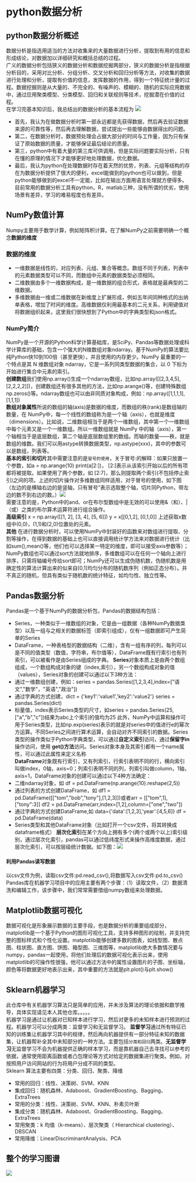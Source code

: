# python数据分析
## python数据分析概述
数据分析是指选用适当的方法对收集来的大量数据进行分析，提取到有用的信息和形成结论，对数据加以详细研究和概括总结的过程。<br>
广义的数据分析包括狭义的数据分析和数据挖掘两部分，狭义的数据分析是指根据分析目的，采用对比分析、分组分析、交叉分析和回归分析等方法，对收集的数据进行处理和分析，提取有价值的信息，发挥数据的作用，得到一个特征统计量的过程。数据挖掘则是从大量的、不完全的、有噪声的、模糊的、随机的实际应用数据中，通过应用聚类模型、分类模型、回归和关联规则等技术，挖掘潜在价值的过程。<br>
在学习完基本知识后，我总结出的数据分析的基本流程为 ![](https://github.com/yangxcc/python_data_analysis/blob/master/image/%E6%B5%81%E7%A8%8B.png)<br>
* 首先，我认为在做数据分析时第一部永远都是先获得数据，然后再去验证数据来源的可靠性等，然后再去理解数据，尝试提出一些能够由数据得出的问题。
* 第二，在数据分析时，数据预处理会占据大部分的时间与工作量，因为只有保证了原始数据的质量，才能够保证最后结论的质量。
* 第三，python中有着大量的第三库可供调用，但是实际问题要实际分析，只有在懂的原理的情况下才能够更好地处理数据，优化数据。
* 最后，我认为python在处理数据时存在着天然的优势，列表、元组等结构的存在为数据分析提供了很大的便利，excel能做到的python也可以做到，但是python能够做到的excel不一定能，比如在输出方面用语言处理就方便得多。
目前常用的数据分析工具有python，R，matlab三种，没有所谓的优劣，使用场景有差异，学习的难易程度也有差异。
## NumPy数值计算
Numpy主要用于数学计算，例如矩阵积计算。在了解NumPy之前需要明确一个概念**数据的维度**
### 数据的维度
* 一维数据是线性的，对应列表、元组、集合等概念。数组不同于列表，列表中的元素数据类型可以不同，而数组中元素的数据类型必须相同。
* 二维数据由多个一维数据构成，是一维数据的组合形式，表格就是最典型的二维数据。
* 多维数据由一维或二维数据在新维度上扩展形成，例如五年间同种格式的出纳单表格，增加了时间的维度。高维数据仅利用最基本的二元关系，利用键值对将数据组织起来，这里我们很快想到了Python中的字典类型和json格式。
### NumPy简介
NumPy是一个开源的Python科学计算基础库，是SciPy、Pandas等数据处理或科学计算库的基础，包含一个强大的N维数组对象ndarray。基于NumPy的算法要比纯Python快10到100倍（甚至更快），并且使用的内存更少。NumPy 最重要的一个特点是其 N 维数组对象 ndarray，它是一系列同类型数据的集合，以 0 下标为开始进行集合中元素的索引。<br>**创建数组**我们使用np.array()生成一个ndarray数组，比如np.array([[2,3,4,5],[2,2,2,2]])，创建数组还有很多其他的方法，比如np.arange()等，创建特殊数组np.zeros()等。ndarray数组也可以由非同质对象构成，例如：np.array([1,1,1,1],[1,1,1])<br>**数组对象属性**所说的数组的轴(axis)是数据的维度，而数组的秩(rank)是数组轴的数量，在 NumPy中，每一个线性的数组称为是一个轴（axis），也就是维度（dimensions）。比如说，二维数组相当于是两个一维数组，其中第一个一维数组中每个元素又是一个一维数组。所以一维数组就是 NumPy 中的轴（axis），第一个轴相当于是底层数组，第二个轴是底层数组里的数组。而轴的数量——秩，就是数组的维数。我们可以用astype转换数据类型，np.astype(xxx)，其中的参数可以是数组，列表等。<br>**基本的索引和切片**其中需要注意的是`冒号的使用`，关于冒号:的解释：如果只放置一个参数，如a = np.arange(10)  print(a[2:])， [2:]表示从该索引开始以后的所有项都将被提取。如果使用了两个参数，如 [2:7]，那么则提取两个索引(不包括停止索引)之间的项。上述的切片操作对多维数组同样适用，对于冒号的使用，如下图（左边的是横轴右边的是竖轴，只有冒号”表示选取整个轴，切片同Python，带左边的数不到右边的数。）![](https://github.com/yangxcc/python_data_analysis/blob/master/image/2.png)<br>需要注意的是，Python中的and、or在布尔型数组中是无效的可以使用&（和）、|（或）之类的布尔算术运算符进行组合操作。<br>
**高级索引** x = np.array([[1,  2],  [3,  4],  [5,  6]])  y = x[[0,1,2],  [0,1,0]]  上述获取x数组中(0,0)，(1,1)和(2,0)位置处的元素。<br>
**其他** 在进行数据分析时，可以使用NumPy中封装好的函数来对数组进行提取、分割等操作，在得到数据的基础上也可以直接调用统计学方法来对数据进行统计（比如sum(),mean()等，他们也可以选择某一特定的维度，即可以接受axis参数等）；NumPy数组也可以通过sort方法就地排序，多维数组可以在任何一个轴向上进行排序，只需将轴编号传给sort即可；NumPy还可以生成伪随机数，伪随机数是用确定性的算法计算出来的似来自[0,1]均匀分布的随机数序列（例如正态分布）。并不真正的随机，但具有类似于随机数的统计特征，如均匀性、独立性等。
## Pandas数据分析
Pandas是一个基于NumPy的数据分析包，Pandas的数据结构包括：<br>
* Series，一种类似于一维数组的对象，它是由一组数据（各种NumPy数据类型）以及一组与之相关的数据标签（即索引组成），仅有一组数据即可产生简单的Series
* DataFrame，一种表格型的数据结构（二维），含有一组有序的列，每列可以是不同的值类型（数值，字符串，布尔值等），DataFrame既有行索引也有列索引，可以被看作是由Series组成的字典。
**Series**对象本质上是由两个数组组成，一个数组构成对象的键（index,索引），另一个数组构成对象的值（values），Series对象的创建可以通过以下3种方法：
* 通过一维数组创建，例如：series = pandas.Series([1,2,3,4],index=["语文","数学"，"英语","政治"])
* 通过字典的方式创建，dict = {'key1':'value1','key2':'value2'}   series = pandas.Series(dict)
* 标量值，index表示Series类型的尺寸，如series = pandas.Series(25,["a","b","c"])结果为abc上个索引的值均为25
此外，NumPy中运算和操作可用于Series类型，比如np.exp(series)表示的就是对series中的值进行e的幂次方运算。不同Series之间进行算术运算，会自动对齐不同索引的数据。Series类型的操作类似于Python字典类型，可以通过**自定义索引**访问，通过**保留字in**操作访问，使用 **get()方法**访问。Series对象本身及其索引都有一个name属性，可以通过此属性来定义名称<br>
**DataFrame**对象既有行索引，又有列索引，行索引表明不同的行，横向索引叫做index，0轴，axis=0；列索引表明不同的列，列索引叫做column，1轴，axis=1，DataFrame对象的创建可以通过以下4种方法确定：<br>
* 二维ndarray对象，如 df = pd.DataFrame(np.arange(10).reshape(2,5))
* 通过列表的方式创建DataFrame，如 df1 = pd.DataFrame([["tom","bob","tony"],[1,2,3]])或者arr = [["tom",1],["tony":3]]  df2 = pd.DataFrame(arr,index=[1,2],column=["one","two"])
* 通过字典的方式创建DataFrame,如 data={'data':[1,2,3],'year':[4,5,6]}  df = pd.DataFrame(data)
* Series类型和其他DataFrame对象（比如打开一个csv文件，将其转换成dataframe格式）
**层次化索引**在某个方向上拥有多个(两个或两个以上)索引级别，通过层次化索引，pandas可以通过低纬度形式来操作高维度数据，通过层次化索引，可以按层级统计数据。如下图：![](https://github.com/yangxcc/python_data_analysis/blob/master/image/%E5%B1%82%E6%AC%A1%E5%8C%96%E7%B4%A2%E5%BC%95%E7%A4%BA%E4%BE%8B.png)<br>
#### 利用Pandas读写数据
以csv文件为例，读取csv文件:pd.read_csv(),将数据写入csv文件:pd.to_csv()<br>
Pandas库在机器学习项目中的应用主要有两个步骤：（1）读取文件，（2）数据清洗和编辑工作，该步骤中，我们常常需要借组numpy数组来处理数据。
## Matplotlib数据可视化
数据可视化是形象展示数据的主要手段，也是数据分析的重要组成部分，matplotlib是一个基于Python的图形可视化工具，支持多种图形的绘制，并支持完整的图标样式和个性化设置。matplotlib能够创建多数的图表，如线型图、散点图、柱状图、直方图、饼图、箱型图、三维图等，matplotlib绝大多数情况要与numpy，pandas一起使用，将他们处理后的数据可视化表示出来，使用matplotlib的可操作性很强，他可以通过方法中的属性设置图片的子图、坐标轴，颜色等将数据更好地表示出来，其中重要的方法就是plt.plot()与plt.show()
## Sklearn机器学习
此仓库中有关机器学习算法只是简单的应用，并未涉及算法的理论依据和数学推导，具体实现请见本人其他仓库。。。。。<br>
机器学习是通过让机器对已知样本进行学习，然后对更多的未知样本进行预测的过程。机器学习可以分成两类：监督学习和无监督学习。 **监督学习**通过所有特征已知的训练集让机器学习其中的规律，然后再向机器提供有一部分特征未知的数据集，让机器帮补全其中未知部分的一种方法。主要包括`分类和回归`两类。**无监督学习**无监督学习不会为机器提供正确的样本学习，而是靠机器自己去寻找可以参考的依据，通常使用距离函数或者凸包理论等方式对给定的数据集进行聚类。例如，对按照用户访问网站的行为将用户分成不同的类型。 <br>
Sklearn 算法主要有四类：分类、回归、聚类、降维 
* 常用的回归：线性、决策树、SVM、KNN 
* 集成回归：随机森林、Adaboost、GradientBoosting、Bagging、ExtraTrees 
* 常用的分类：线性、决策树、SVM、KNN、朴素贝叶斯 
* 集成分类：随机森林、Adaboost、GradientBoosting、Bagging、ExtraTrees 
* 常用聚类：k 均值（k-means）、层次聚类（ Hierarchical clustering）、 DBSCAN 
* 常用降维：LinearDiscriminantAnalysis、PCA 


## 整个的学习图谱
![](https://github.com/yangxcc/python_data_analysis/blob/master/image/1.png)
